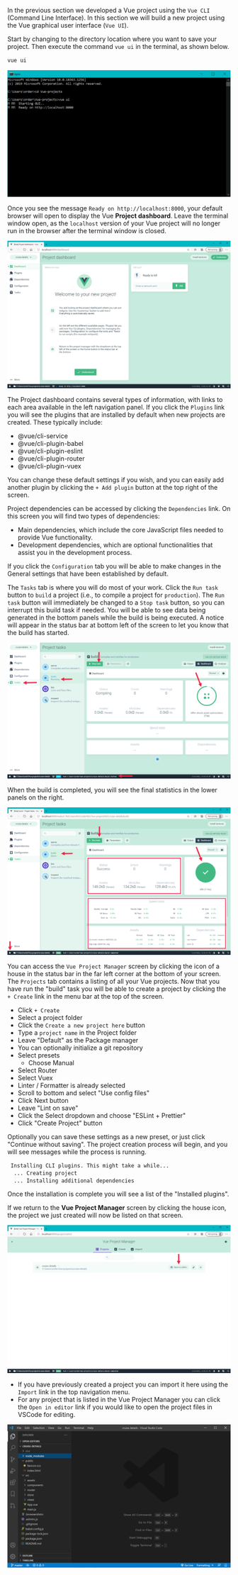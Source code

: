 In the previous section we developed a Vue project using the `Vue CLI` (Command Line Interface). In this section we will build a new project using the Vue graphical user interface (`Vue UI`).

Start by changing to the directory location where you want to save your project. Then execute the command `vue ui` in the terminal, as shown below.

```bash
vue ui
```

![Screenshot showing the Command Prompt terminal on a Windows computer. The "vue ui" command has started the GUI interface, which is ready to view on localhost:8000.](../media/Vue-UI_01.png)

Once you see the message `Ready on http://localhost:8000`, your default browser will open to display the Vue **Project dashboard**. Leave the terminal window open, as the `localhost` version of your Vue project will no longer run in the browser after the terminal window is closed.

![Screenshot showing the Edge browser open to the Vue Project dashboard. "Dashboard" is selected in the left navigation panel. The center panel displays a "Welcome to your new project!" message and a "Kill port".](../media/Vue-UI_02.png)

The Project dashboard contains several types of information, with links to each area available in the left navigation panel. If you click the `Plugins` link you will see the plugins that are installed by default when new projects are created. These typically include:
- @vue/cli-service
- @vue/cli-plugin-babel
- @vue/cli-plugin-eslint
- @vue/cli-plugin-router
- @vue/cli-plugin-vuex

You can change these default settings if you wish, and you can easily add another plugin by clicking the `+ Add plugin` button at the top right of the screen.

Project dependencies can be accessed by clicking the `Dependencies` link. On this screen you will find two types of dependencies:
- Main dependencies, which include the core JavaScript files needed to provide Vue functionality.
- Development dependencies, which are optional functionalities that assist you in the development process.

If you click the `Configuration` tab you will be able to make changes in the General settings that have been established by default.

The `Tasks` tab is where you will do most of your work. Click the `Run task` button to `build` a project (i.e., to compile a project for `production`). The `Run task` button will immediately be changed to a `Stop task` button, so you can interrupt this build task if needed. You will be able to see data being generated in the bottom panels while the build is being executed. A notice will appear in the status bar at bottom left of the screen to let you know that the build has started.

![Screenshot showing the Edge browser open to the Vue Project dashboard, with "Tasks" selected in the left navigation panel. A project "build" has been started.](../media/Vue-UI_03.png)

When the build is completed, you will see the final statistics in the lower panels on the right.

![Screenshot showing the Edge browser open to the Vue Project dashboard, with "Tasks" selected in the left navigation panel. A project "build" has been completed, and build statistics are displayed in the panels at the bottom of the screen.](../media/Vue-UI_04.png)

You can access the `Vue Project Manager` screen by clicking the icon of a house in the status bar in the far left corner at the bottom of your screen. The `Projects` tab contains a listing of all your Vue projects. Now that you have run the "build" task you will be able to create a project by clicking the `+ Create` link in the menu bar at the top of the screen.

- Click `+ Create`
- Select a project folder
- Click the `Create a new project here` button
- Type a `project name` in the Project folder
- Leave "Default" as the Package manager
- You can optionally initialize a git repository
- Select presets
  - Choose Manual
- Select Router
- Select Vuex
- Linter / Formatter is already selected
- Scroll to bottom and select "Use config files"
- Click Next button
- Leave "Lint on save"
- Click the Select dropdown and choose "ESLint + Prettier"
- Click "Create Project" button

Optionally you can save these settings as a new preset, or just click "Continue without saving". The project creation process will begin, and you will see messages while the process is running.

```html
 Installing CLI plugins. This might take a while...
  ... Creating project
  ... Installing additional dependencies
```

Once the installation is complete you will see a list of the "Installed plugins".

If we return to the **Vue Project Manager** screen by clicking the house icon, the project we just created will now be listed on that screen.

![Screenshot showing the Vue Project Manager, with the "cruise-details" project listed.](../media/Vue-UI_05.png)

- If you have previously created a project you can import it here using the `Import` link in the top navigation menu.
- For any project that is listed in the Vue Project Manager you can click the `Open in editor` link if you would like to open the project files in VSCode for editing.

![Screenshot showing the "cruise-details" project open in VSCode, with the files listed in the left panel.](../media/Vue-UI_06.png)

